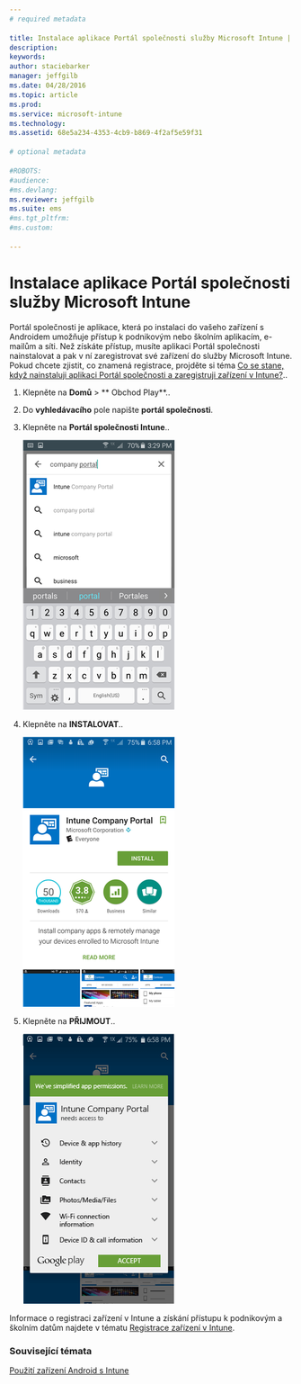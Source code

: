 ```yaml
---
# required metadata

title: Instalace aplikace Portál společnosti služby Microsoft Intune | Microsoft Intune
description:
keywords:
author: staciebarker
manager: jeffgilb
ms.date: 04/28/2016
ms.topic: article
ms.prod:
ms.service: microsoft-intune
ms.technology:
ms.assetid: 68e5a234-4353-4cb9-b869-4f2af5e59f31

# optional metadata

#ROBOTS:
#audience:
#ms.devlang:
ms.reviewer: jeffgilb
ms.suite: ems
#ms.tgt_pltfrm:
#ms.custom:

---
```



# Instalace aplikace Portál společnosti služby Microsoft Intune

Portál společnosti je aplikace, která po instalaci do vašeho zařízení s Androidem umožňuje přístup k podnikovým nebo školním aplikacím, e-mailům a síti.  Než získáte přístup, musíte aplikaci Portál společnosti nainstalovat a pak v ní zaregistrovat své zařízení do služby Microsoft Intune. Pokud chcete zjistit, co znamená registrace, projděte si téma [Co se stane, když nainstaluji aplikaci Portál společnosti a zaregistruji zařízení v Intune?](what-happens-if-you-install-the-company-portal-app-and-enroll-your-device-in-intune-android.md)..

1.  Klepněte na **Domů** &gt; ** Obchod Play**..

2.  Do **vyhledávacího** pole napište **portál společnosti**.

3.  Klepněte na **Portál společnosti Intune**..

    ![android-search-company-portal](./media/and-cpinstall-1-search-cp.png)

4.  Klepněte na **INSTALOVAT**..

    ![android-install-company-portal](./media/and-cpinstall-2-install.png)

5.  Klepněte na **PŘIJMOUT**..

    ![android-accept-company-portal-terms](./media/and-cpinstall-3-cp-accept.png)

Informace o registraci zařízení v Intune a získání přístupu k podnikovým a školním datům najdete v tématu [Registrace zařízení v Intune](enroll-your-device-in-Intune-android.md).

### Související témata
[Použití zařízení Android s Intune](using-your-android-device-with-intune.md)

<!--HONumber=May16_HO1-->


